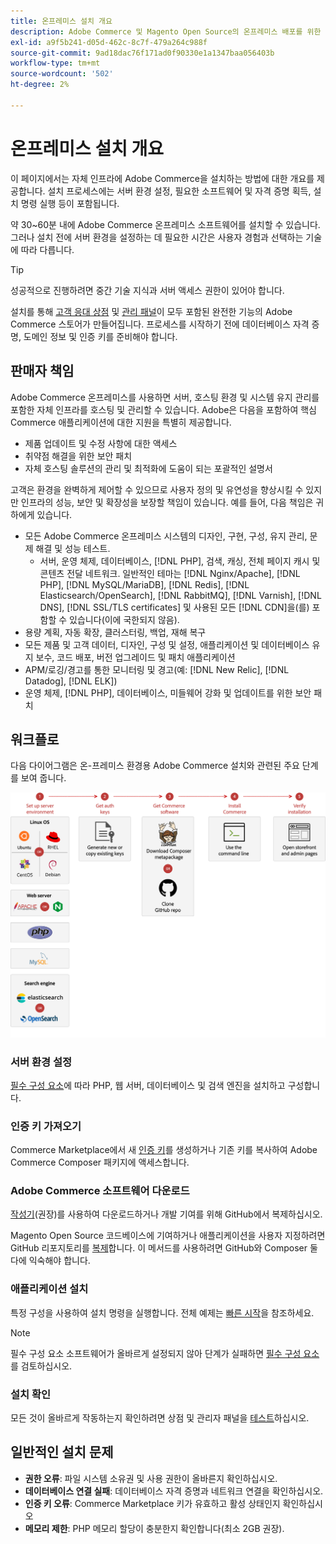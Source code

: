 ```yaml
---
title: 온프레미스 설치 개요
description: Adobe Commerce 및 Magento Open Source의 온프레미스 배포를 위한 설치 프로세스에 대해 알아봅니다.
exl-id: a9f5b241-d05d-462c-8c7f-479a264c988f
source-git-commit: 9ad18dac76f171ad0f90330e1a1347baa056403b
workflow-type: tm+mt
source-wordcount: '502'
ht-degree: 2%

---
```



# 온프레미스 설치 개요

이 페이지에서는 자체 인프라에 Adobe Commerce을 설치하는 방법에 대한 개요를 제공합니다. 설치 프로세스에는 서버 환경 설정, 필요한 소프트웨어 및 자격 증명 획득, 설치 명령 실행 등이 포함됩니다.

약 30~60분 내에 Adobe Commerce 온프레미스 소프트웨어를 설치할 수 있습니다. 그러나 설치 전에 서버 환경을 설정하는 데 필요한 시간은 사용자 경험과 선택하는 기술에 따라 다릅니다.

>[!TIP]
>
>성공적으로 진행하려면 중간 기술 지식과 서버 액세스 권한이 있어야 합니다.

설치를 통해 [고객 응대 상점](https://experienceleague.adobe.com/ko/docs/commerce-admin/start/storefront/storefront) 및 [관리 패널](https://experienceleague.adobe.com/ko/docs/commerce-admin/start/admin/admin)이 모두 포함된 완전한 기능의 Adobe Commerce 스토어가 만들어집니다. 프로세스를 시작하기 전에 데이터베이스 자격 증명, 도메인 정보 및 인증 키를 준비해야 합니다.

## 판매자 책임

Adobe Commerce 온프레미스를 사용하면 서버, 호스팅 환경 및 시스템 유지 관리를 포함한 자체 인프라를 호스팅 및 관리할 수 있습니다. Adobe은 다음을 포함하여 핵심 Commerce 애플리케이션에 대한 지원을 특별히 제공합니다.

- 제품 업데이트 및 수정 사항에 대한 액세스
- 취약점 해결을 위한 보안 패치
- 자체 호스팅 솔루션의 관리 및 최적화에 도움이 되는 포괄적인 설명서

고객은 환경을 완벽하게 제어할 수 있으므로 사용자 정의 및 유연성을 향상시킬 수 있지만 인프라의 성능, 보안 및 확장성을 보장할 책임이 있습니다. 예를 들어, 다음 책임은 귀하에게 있습니다.

- 모든 Adobe Commerce 온프레미스 시스템의 디자인, 구현, 구성, 유지 관리, 문제 해결 및 성능 테스트.
   - 서버, 운영 체제, 데이터베이스, [!DNL PHP], 검색, 캐싱, 전체 페이지 캐시 및 콘텐츠 전달 네트워크. 일반적인 테마는 [!DNL Nginx/Apache], [!DNL PHP], [!DNL MySQL/MariaDB], [!DNL Redis], [!DNL Elasticsearch/OpenSearch], [!DNL RabbitMQ], [!DNL Varnish], [!DNL DNS], [!DNL SSL/TLS certificates] 및 사용된 모든 [!DNL CDN]을(를) 포함할 수 있습니다(이에 국한되지 않음).
- 용량 계획, 자동 확장, 클러스터링, 백업, 재해 복구
- 모든 제품 및 고객 데이터, 디자인, 구성 및 설정, 애플리케이션 및 데이터베이스 유지 보수, 코드 배포, 버전 업그레이드 및 패치 애플리케이션
- APM/로깅/경고를 통한 모니터링 및 경고(예: [!DNL New Relic], [!DNL Datadog], [!DNL ELK])
- 운영 체제, [!DNL PHP], 데이터베이스, 미들웨어 강화 및 업데이트를 위한 보안 패치

## 워크플로

다음 다이어그램은 온-프레미스 환경용 Adobe Commerce 설치와 관련된 주요 단계를 보여 줍니다.

![설치 작동 방식](../assets/installation/on-premises-install.drawio.svg)

### 서버 환경 설정

[필수 구성 요소](prerequisites/overview.md)에 따라 PHP, 웹 서버, 데이터베이스 및 검색 엔진을 설치하고 구성합니다.

### 인증 키 가져오기

Commerce Marketplace에서 새 [인증 키](prerequisites/authentication-keys.md)를 생성하거나 기존 키를 복사하여 Adobe Commerce Composer 패키지에 액세스합니다.

### Adobe Commerce 소프트웨어 다운로드

[작성기](prerequisites/commerce.md)(권장)를 사용하여 다운로드하거나 개발 기여를 위해 GitHub에서 복제하십시오.

Magento Open Source 코드베이스에 기여하거나 애플리케이션을 사용자 지정하려면 GitHub 리포지토리를 [복제](https://developer.adobe.com/commerce/contributor/guides/install/clone-repository/)합니다. 이 메서드를 사용하려면 GitHub와 Composer 둘 다에 익숙해야 합니다.

### 애플리케이션 설치

특정 구성을 사용하여 설치 명령을 실행합니다. 전체 예제는 [빠른 시작](composer.md)을 참조하세요.

>[!NOTE]
>
>필수 구성 요소 소프트웨어가 올바르게 설정되지 않아 단계가 실패하면 [필수 구성 요소](prerequisites/overview.md)를 검토하십시오.

### 설치 확인

모든 것이 올바르게 작동하는지 확인하려면 상점 및 관리자 패널을 [테스트](next-steps/verify.md)하십시오.

## 일반적인 설치 문제

- **권한 오류**: 파일 시스템 소유권 및 사용 권한이 올바른지 확인하십시오.
- **데이터베이스 연결 실패**: 데이터베이스 자격 증명과 네트워크 연결을 확인하십시오.
- **인증 키 오류**: Commerce Marketplace 키가 유효하고 활성 상태인지 확인하십시오
- **메모리 제한**: PHP 메모리 할당이 충분한지 확인합니다(최소 2GB 권장).
